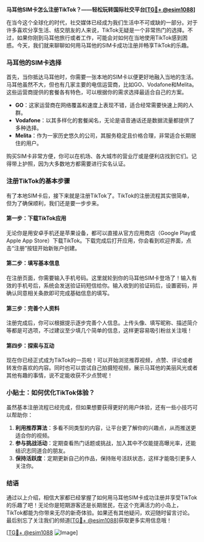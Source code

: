 **马耳他SIM卡怎么注册TikTok？——轻松玩转国际社交平台[[TG💪+ @esim1088](https://t.me/s/esim1088)]**

在当今这个全球化的时代，社交媒体已经成为我们生活中不可或缺的一部分。对于许多喜欢分享生活、结交朋友的人来说，TikTok无疑是一个非常热门的选择。不过，如果你刚到马耳他旅行或者工作，可能会对如何在当地使用TikTok感到困惑。今天，我们就来聊聊如何用马耳他的SIM卡成功注册并畅享TikTok的乐趣。

### 马耳他的SIM卡选择

首先，当你抵达马耳他时，你需要一张本地的SIM卡以便更好地融入当地的生活。马耳他虽然不大，但也有几家主要的电信运营商，比如GO、Vodafone和Melita。这些运营商提供的套餐各有特色，可以根据你的需求选择最适合自己的方案。

- **GO**：这家运营商在网络覆盖和速度上表现不错，适合经常需要快速上网的人群。
- **Vodafone**：以其多样化的套餐闻名，无论是语音通话还是数据流量都提供了多种选择。
- **Melita**：作为一家历史悠久的公司，其服务稳定且价格合理，非常适合长期居住的用户。

购买SIM卡非常方便，你可以在机场、各大城市的营业厅或是便利店找到它们。记得带上护照，因为大多数地方都需要进行实名认证。

### 注册TikTok的基本步骤

有了本地SIM卡后，接下来就是注册TikTok了。TikTok的注册流程其实很简单，但为了确保顺利，我们还是要一步步来。

#### 第一步：下载TikTok应用

无论你是用安卓手机还是苹果设备，都可以直接从官方应用商店（Google Play或Apple App Store）下载TikTok。下载完成后打开应用，你会看到欢迎界面，点击“注册”按钮开始新账户创建。

#### 第二步：填写基本信息

在注册页面，你需要输入手机号码。这里就轮到你的马耳他SIM卡登场了！输入有效的手机号后，系统会发送验证码短信给你。输入收到的验证码后，设置密码，并确认同意相关条款即可完成基础信息的填写。

#### 第三步：完善个人资料

注册完成后，你可以根据提示逐步完善个人信息。上传头像、填写昵称、描述简介等都是可选项，不过建议至少填几个简单的信息，这样更容易吸引粉丝关注哦！

#### 第四步：探索与互动

现在你已经正式成为TikTok的一员啦！可以开始浏览推荐视频，点赞、评论或者转发你喜欢的内容。同时也可以尝试自己拍摄短视频，展示马耳他的美丽风光或者其他有趣的事情，说不定能收获不少点赞呢！

### 小贴士：如何优化TikTok体验？

虽然基本注册流程已经完成，但如果想要获得更好的用户体验，还有一些小技巧可以帮助你：

1. **利用推荐算法**：多看不同类型的内容，让平台更了解你的兴趣点，从而推送更适合你的视频。
2. **参与挑战活动**：定期查看热门话题或挑战，加入其中不仅能提高曝光率，还能结识志同道合的朋友。
3. **保持活跃度**：定期更新自己的作品，保持账号活跃状态，这样才能吸引更多人关注你。

### 结语

通过以上介绍，相信大家都已经掌握了如何用马耳他SIM卡成功注册并享受TikTok的乐趣了吧！无论你是短期游客还是长期居民，在这个充满活力的小岛上，TikTok都能为你带来无尽的新奇体验。如果还有其他疑问，欢迎随时留言讨论。最后别忘了关注我们的频道[[TG💪+ @esim1088](https://t.me/s/esim1088)]获取更多实用信息哦！

[[TG💪+ @esim1088](https://t.me/s/esim1088) ![Image](https://i.postimg.cc/4NQfJmqS/Snipaste-2025-05-13-00-14-12.png)]